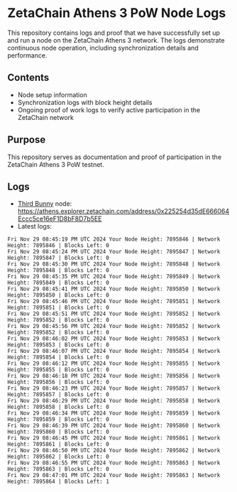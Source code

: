 # ZetaChain Athens 3 PoW Node Logs
This repository contains logs and proof that we have successfully set up and run a node on the ZetaChain Athens 3 network. The logs demonstrate continuous node operation, including synchronization details and performance.

## Contents
- Node setup information
- Synchronization logs with block height details
- Ongoing proof of work logs to verify active participation in the ZetaChain network

## Purpose
This repository serves as documentation and proof of participation in the ZetaChain Athens 3 PoW testnet.

## Logs

- [Third Bunny](https://thirdbunny.xyz/) node: https://athens.explorer.zetachain.com/address/0x225254d35dE666064Eccc5ce16eF1D8bF8D7b5EE
- Latest logs:
```
Fri Nov 29 08:45:19 PM UTC 2024 Your Node Height: 7895846 | Network Height: 7895846 | Blocks Left: 0
Fri Nov 29 08:45:24 PM UTC 2024 Your Node Height: 7895847 | Network Height: 7895847 | Blocks Left: 0
Fri Nov 29 08:45:30 PM UTC 2024 Your Node Height: 7895848 | Network Height: 7895848 | Blocks Left: 0
Fri Nov 29 08:45:35 PM UTC 2024 Your Node Height: 7895849 | Network Height: 7895849 | Blocks Left: 0
Fri Nov 29 08:45:41 PM UTC 2024 Your Node Height: 7895850 | Network Height: 7895850 | Blocks Left: 0
Fri Nov 29 08:45:46 PM UTC 2024 Your Node Height: 7895851 | Network Height: 7895851 | Blocks Left: 0
Fri Nov 29 08:45:51 PM UTC 2024 Your Node Height: 7895852 | Network Height: 7895852 | Blocks Left: 0
Fri Nov 29 08:45:56 PM UTC 2024 Your Node Height: 7895852 | Network Height: 7895852 | Blocks Left: 0
Fri Nov 29 08:46:02 PM UTC 2024 Your Node Height: 7895853 | Network Height: 7895853 | Blocks Left: 0
Fri Nov 29 08:46:07 PM UTC 2024 Your Node Height: 7895854 | Network Height: 7895854 | Blocks Left: 0
Fri Nov 29 08:46:12 PM UTC 2024 Your Node Height: 7895855 | Network Height: 7895855 | Blocks Left: 0
Fri Nov 29 08:46:18 PM UTC 2024 Your Node Height: 7895856 | Network Height: 7895856 | Blocks Left: 0
Fri Nov 29 08:46:23 PM UTC 2024 Your Node Height: 7895857 | Network Height: 7895857 | Blocks Left: 0
Fri Nov 29 08:46:29 PM UTC 2024 Your Node Height: 7895858 | Network Height: 7895858 | Blocks Left: 0
Fri Nov 29 08:46:34 PM UTC 2024 Your Node Height: 7895859 | Network Height: 7895859 | Blocks Left: 0
Fri Nov 29 08:46:39 PM UTC 2024 Your Node Height: 7895860 | Network Height: 7895860 | Blocks Left: 0
Fri Nov 29 08:46:45 PM UTC 2024 Your Node Height: 7895861 | Network Height: 7895861 | Blocks Left: 0
Fri Nov 29 08:46:50 PM UTC 2024 Your Node Height: 7895862 | Network Height: 7895862 | Blocks Left: 0
Fri Nov 29 08:46:55 PM UTC 2024 Your Node Height: 7895863 | Network Height: 7895863 | Blocks Left: 0
Fri Nov 29 08:47:01 PM UTC 2024 Your Node Height: 7895863 | Network Height: 7895864 | Blocks Left: 1
```
